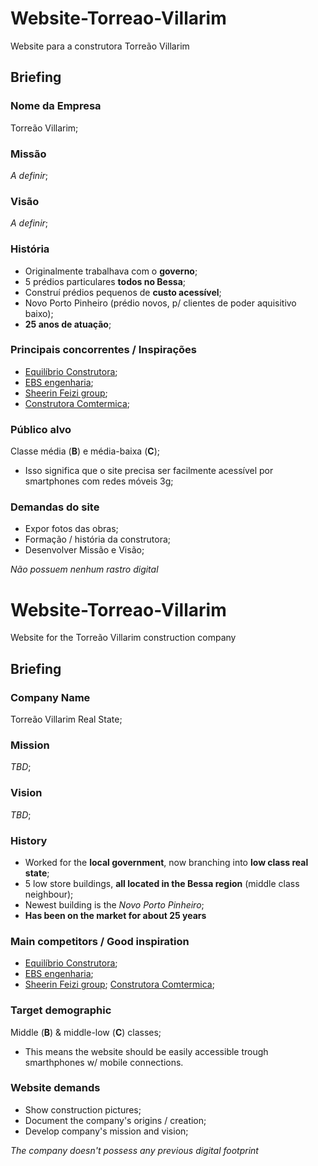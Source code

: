 # Website-Torreao-Villarim
Website para a construtora Torreão Villarim

## Briefing

### Nome da Empresa
Torreão Villarim;

### Missão
*A definir*;

### Visão
*A definir*;

### História
- Originalmente trabalhava com o **governo**;
- 5 prédios particulares **todos no Bessa**;
- Construí prédios pequenos de **custo acessível**;
- Novo Porto Pinheiro (prédio novos, p/ clientes de poder aquisitivo baixo);
- **25 anos de atuação**;

### Principais concorrentes / Inspirações
- [Equilíbrio Construtora](https://construtoraequilibrio.com.br/);
- [EBS engenharia](http://ebsengenharia.com.br/);
- [Sheerin Feizi group](http://sfeizigroup.com/);
- [Construtora Comtermica](https://comtermica.com.br/);

### Público alvo
Classe média (**B**) e média-baixa (**C**);
- Isso significa que o site precisa ser facilmente acessível por smartphones com redes móveis 3g;

### Demandas do site
- Expor fotos das obras;
- Formação / história da construtora;
- Desenvolver Missão e Visão;

*Não possuem nenhum rastro digital*

# Website-Torreao-Villarim
Website for the Torreão Villarim construction company

## Briefing

### Company Name
Torreão Villarim Real State;

### Mission
*TBD*;

### Vision
*TBD*;

### History
- Worked for the **local government**, now branching into **low class real state**;
- 5 low store buildings, **all located in the Bessa region** (middle class neighbour);
- Newest building is the *Novo Porto Pinheiro*;
- **Has been on the market for about 25 years**

### Main competitors / Good inspiration
- [Equilíbrio Construtora](https://construtoraequilibrio.com.br/);
- [EBS engenharia](http://ebsengenharia.com.br/);
- [Sheerin Feizi group](http://sfeizigroup.com/);
 [Construtora Comtermica](https://comtermica.com.br/);

### Target demographic
Middle (**B**) & middle-low (**C**) classes;
- This means the website should be easily accessible trough smarthphones w/ mobile connections.

### Website demands
- Show construction pictures;
- Document the company's origins / creation;
- Develop company's mission and vision;

*The company doesn't possess any previous digital footprint*
